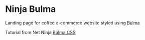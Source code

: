 # Ninja Bulma
Landing page for coffee e-commerce website styled using [Bulma](https://bulma.io/)

Tutorial from Net Ninja [Bulma CSS](https://www.youtube.com/playlist?list=PL4cUxeGkcC9iXItWKbaQxcyDT1u6E7a8a)